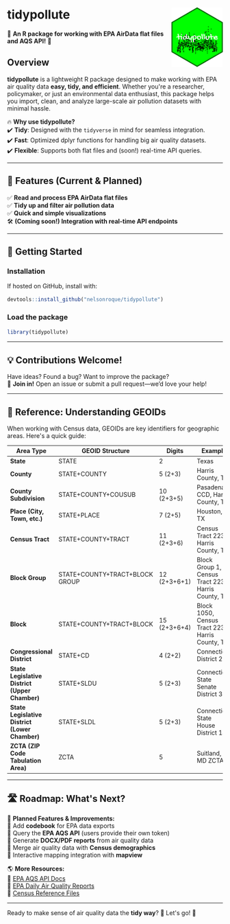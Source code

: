 # **tidypollute** <img src="man/figures/logo.png" align="right" width="120"/>

🚀 **An R package for working with EPA AirData flat files and AQS API!** 🚀  

## **Overview**  
**tidypollute** is a lightweight R package designed to make working with EPA air quality data **easy, tidy, and efficient**. Whether you're a researcher, policymaker, or just an environmental data enthusiast, this package helps you import, clean, and analyze large-scale air pollution datasets with minimal hassle.  

🔥 **Why use tidypollute?**  
✔️ **Tidy**: Designed with the `tidyverse` in mind for seamless integration.  
✔️ **Fast**: Optimized dplyr functions for handling big air quality datasets.  
✔️ **Flexible**: Supports both flat files and (soon!) real-time API queries.  

---

## **📌 Features (Current & Planned)**  
✅ **Read and process EPA AirData flat files**  
✅ **Tidy up and filter air pollution data**  
✅ **Quick and simple visualizations**  
🛠️ **(Coming soon!) Integration with real-time API endpoints**  

---

## **🚀 Getting Started**  

### **Installation**  
If hosted on GitHub, install with:  
```r
devtools::install_github("nelsonroque/tidypollute")
```

### **Load the package**  
```r
library(tidypollute)
```

---

## **💡 Contributions Welcome!**  
Have ideas? Found a bug? Want to improve the package?  
📢 **Join in!** Open an issue or submit a pull request—we’d love your help!  

---

## **🔎 Reference: Understanding GEOIDs**  

When working with Census data, GEOIDs are key identifiers for geographic areas. Here's a quick guide:  

| **Area Type**                                  | **GEOID Structure**                     | **Digits** | **Example**                                          | **GEOID Example**    |
|-----------------------------------------------|----------------------------------------|------------|------------------------------------------------------|----------------------|
| **State**                                     | STATE                                  | 2          | Texas                                               | 48                   |
| **County**                                    | STATE+COUNTY                           | 5 (2+3)    | Harris County, TX                                   | 48201                |
| **County Subdivision**                        | STATE+COUNTY+COUSUB                    | 10 (2+3+5) | Pasadena CCD, Harris County, TX                    | 4820192975           |
| **Place (City, Town, etc.)**                  | STATE+PLACE                            | 7 (2+5)    | Houston, TX                                        | 4835000              |
| **Census Tract**                              | STATE+COUNTY+TRACT                     | 11 (2+3+6) | Census Tract 2231, Harris County, TX               | 48201223100          |
| **Block Group**                               | STATE+COUNTY+TRACT+BLOCK GROUP         | 12 (2+3+6+1) | Block Group 1, Census Tract 2231, Harris County, TX | 482012231001        |
| **Block**                                     | STATE+COUNTY+TRACT+BLOCK               | 15 (2+3+6+4) | Block 1050, Census Tract 2231, Harris County, TX   | 482012231001050      |
| **Congressional District**                    | STATE+CD                               | 4 (2+2)    | Connecticut District 2                              | 0902                 |
| **State Legislative District (Upper Chamber)**| STATE+SLDU                             | 5 (2+3)    | Connecticut State Senate District 33               | 09033                |
| **State Legislative District (Lower Chamber)**| STATE+SLDL                             | 5 (2+3)    | Connecticut State House District 147               | 09147                |
| **ZCTA (ZIP Code Tabulation Area)**           | ZCTA                                   | 5          | Suitland, MD ZCTA                                  | 20746                |

---

## **🛣️ Roadmap: What's Next?**  
🚀 **Planned Features & Improvements:**  
🔹 Add **codebook** for EPA data exports  
🔹 Query the **EPA AQS API** (users provide their own token)  
🔹 Generate **DOCX/PDF reports** from air quality data  
🔹 Merge air quality data with **Census demographics**  
🔹 Interactive mapping integration with **mapview**  

🌎 **More Resources:**  
📌 [EPA AQS API Docs](https://aqs.epa.gov/aqsweb/documents/data_api.html)  
📌 [EPA Daily Air Quality Reports](https://www.epa.gov/outdoor-air-quality-data/air-data-daily-air-quality-tracker-pdf-report)  
📌 [Census Reference Files](https://www.census.gov/geographies/reference-files.html)  

---

Ready to make sense of air quality data the **tidy way**? 🌱 Let's go! 🚀
